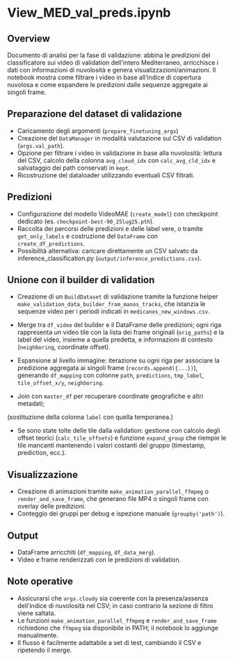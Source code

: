 # View_MED_val_preds.ipynb

## Overview
Documento di analisi per la fase di validazione: abbina le predizioni del classificatore sui video di validation dell'intero Mediterraneo, arricchisce i dati con informazioni di nuvolosità e genera visualizzazioni/animazioni. Il notebook mostra come filtrare i video in base all’indice di copertura nuvolosa e come espandere le predizioni dalle sequenze aggregate ai singoli frame.

## Preparazione del dataset di validazione
- Caricamento degli argomenti (`prepare_finetuning_args`)
- Creazione del `DataManager` in modalità valutazione sul CSV di validation (`args.val_path`).
- Opzione per filtrare i video in validazione in base alla nuvolosità: lettura del CSV, calcolo della colonna `avg_cloud_idx` con `calc_avg_cld_idx` e salvataggio dei path conservati in `kept`.
- Ricostruzione del dataloader utilizzando eventuali CSV filtrati.

## Predizioni
- Configurazione del modello VideoMAE (`create_model`) con checkpoint dedicato (es. `checkpoint-best-90_25lug25.pth`).
- Raccolta dei percorsi delle predizioni e delle label vere, o tramite `get_only_labels` e costruzione del `DataFrame` con `create_df_predictions`.
- Possibilità alternativa: caricare direttamente un CSV salvato da inference_classification.py (`output/inference_predictions.csv`).

## Unione con il builder di validation
- Creazione di un `BuildDataset` di validazione tramite la funzione helper `make_validation_data_builder_from_manos_tracks`, che istanzia le sequenze video per i periodi indicati in `medicanes_new_windows.csv`.
- Merge tra `df_video` del builder e il DataFrame delle predizioni; ogni riga rappresenta un video tile con la lista dei frame originali (`orig_paths`) e la label del video, insieme a quella predetta, e informazioni di contesto (`neighboring`, coordinate offset).

- Espansione al livello immagine: iterazione su ogni riga per associare la predizione aggregata ai singoli frame (`records.append({...})`), generando `df_mapping` con colonne `path`, `predictions`, `tmp_label`, `tile_offset_x/y`, `neighboring`.

- Join con `master_df` per recuperare coordinate geografiche e altri metadati; 

(sostituzione della colonna `label` con quella temporanea.)

- Se sono state tolte delle tile dalla validation: gestione con calcolo degli offset teorici (`calc_tile_offsets`) e funzione `expand_group` che riempie le tile mancanti mantenendo i valori costanti del gruppo (timestamp, prediction, ecc.).

## Visualizzazione
- Creazione di animazioni tramite `make_animation_parallel_ffmpeg` o `render_and_save_frame`, che generano file MP4 o singoli frame con overlay delle predizioni.
- Conteggio dei gruppi per debug e ispezione manuale (`groupby('path')`).

## Output
- DataFrame arricchiti (`df_mapping`, `df_data_merg`).
- Video e frame renderizzati con le predizioni di validation.

## Note operative
- Assicurarsi che `args.cloudy` sia coerente con la presenza/assenza dell’indice di nuvolosità nel CSV; in caso contrario la sezione di filtro viene saltata.
- Le funzioni `make_animation_parallel_ffmpeg` e `render_and_save_frame` richiedono che `ffmpeg` sia disponibile in PATH; il notebook lo aggiunge manualmente.
- Il flusso è facilmente adattabile a set di test, cambiando il CSV e ripetendo il merge.
